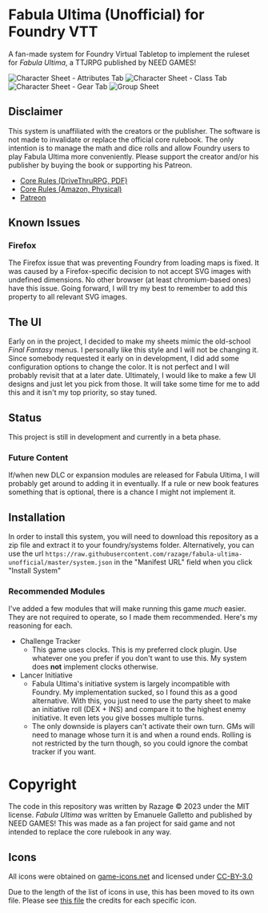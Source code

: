 # Fabula Ultima (Unofficial) for Foundry VTT

A fan-made system for Foundry Virtual Tabletop to implement the ruleset for _Fabula Ultima_, a TTJRPG published by NEED GAMES!

![Character Sheet - Attributes Tab](./screenshots/attribtab.PNG)
![Character Sheet - Class Tab](./screenshots/classtab.PNG)
![Character Sheet - Gear Tab](./screenshots/geartab.PNG)
![Group Sheet](./screenshots/groupsheet.PNG)

## Disclaimer

This system is unaffiliated with the creators or the publisher. The software is not made to invalidate or replace the official core rulebook. The only intention is to manage the math and dice rolls and allow Foundry users to play Fabula Ultima more conveniently. Please support the creator and/or his publisher by buying the book or supporting his Patreon.

-   [Core Rules (DriveThruRPG, PDF)](https://www.drivethrurpg.com/product/410108/Fabula-Ultima-TTJRPG)
-   [Core Rules (Amazon, Physical)](https://www.amazon.com/dp/B0C34VZ87R)
-   [Patreon](https://www.patreon.com/roosterema)

## Known Issues

### Firefox

The Firefox issue that was preventing Foundry from loading maps is fixed. It was caused by a Firefox-specific decision to not accept SVG images with undefined dimensions. No other browser (at least chromium-based ones) have this issue. Going forward, I will try my best to remember to add this property to all relevant SVG images.

## The UI

Early on in the project, I decided to make my sheets mimic the old-school _Final Fantasy_ menus. I personally like this style and I will not be changing it. Since somebody requested it early on in development, I did add some configuration options to change the color. It is not perfect and I will probably revisit that at a later date. Ultimately, I would like to make a few UI designs and just let you pick from those. It will take some time for me to add this and it isn't my top priority, so stay tuned.

## Status

This project is still in development and currently in a beta phase.

### Future Content

If/when new DLC or expansion modules are released for Fabula Ultima, I will probably get around to adding it in eventually. If a rule or new book features something that is optional, there is a chance I might not implement it.

## Installation

In order to install this system, you will need to download this repository as a zip file and extract it to your foundry/systems folder. Alternatively, you can use the url `https://raw.githubusercontent.com/razage/fabula-ultima-unofficial/master/system.json` in the "Manifest URL" field when you click "Install System"

### Recommended Modules

I've added a few modules that will make running this game _much_ easier. They are not required to operate, so I made them recommended. Here's my reasoning for each.

-   Challenge Tracker
    -   This game uses clocks. This is my preferred clock plugin. Use whatever one you prefer if you don't want to use this. My system does **not** implement clocks otherwise.
-   Lancer Initiative
    -   Fabula Ultima's initiative system is largely incompatible with Foundry. My implementation sucked, so I found this as a good alternative. With this, you just need to use the party sheet to make an initiative roll (DEX + INS) and compare it to the highest enemy initiative. It even lets you give bosses multiple turns.
    -   The only downside is players can't activate their own turn. GMs will need to manage whose turn it is and when a round ends. Rolling is not restricted by the turn though, so you could ignore the combat tracker if you want.

# Copyright

The code in this repository was written by Razage &copy; 2023 under the MIT license. _Fabula Ultima_ was written by Emanuele Galletto and published by NEED GAMES! This was made as a fan project for said game and not intended to replace the core rulebook in any way.

## Icons

All icons were obtained on [game-icons.net](https://game-icons.net/) and licensed under [CC-BY-3.0](https://creativecommons.org/licenses/by/3.0/)

Due to the length of the list of icons in use, this has been moved to its own file. Please see [this file](./COPYRIGHT.md) the credits for each specific icon.
